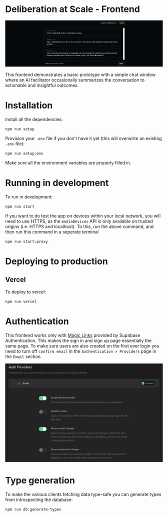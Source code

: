 # Deliberation at Scale - Frontend
![Screenshot overview](./documentation/images/basic-prototype-overview.png)

This frontend demonstrates a basic prototype with a simple chat window where an AI facilitator occasionally summarizes the conversation to actionable and insightful outcomes.

# Installation
Install all the dependencies:
```
npm run setup
```

Provision your `.env` file if you don't have it yet (this will overwrite an existing `.env` file):
```
npm run setup:env
```

Make sure all the environment variables are properly filled in.

# Running in development
To run in development:
```
npm run start
```

If you want to do test the app on devices within your local network, you will
need to use HTTPS, as the `mediaDevices` API is only available on trusted
origins (i.e. HTTPS and localhost). To this, run the above command, and then run
this command in a seperate terminal
```
npm run start:proxy
```

# Deploying to production

## Vercel
To deploy to vercel:
```
npm run vercel
```

# Authentication
This frontend works only with [Magic Links](https://supabase.com/docs/guides/auth/auth-magic-link) provided by Supabase Authentication. This makes the sign in and sign up page essentially the same page. To make sure users are also created on the first ever login you need to turn off `confirm email` in the `Authentication > Providers` page in the `Email` section.

![Screenshot of disabling confirm email](./documentation/images/confirm-email-off.png)

# Type generation
To make the various clients fetching data type-safe you can generate types from introspecting the database:
```
npm run db:generate-types
```
